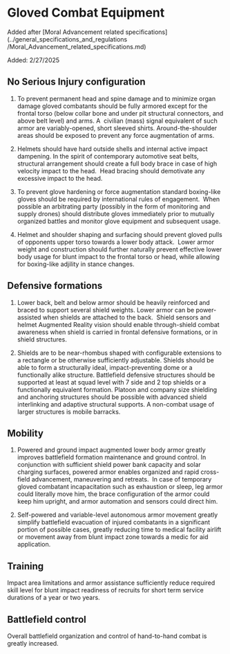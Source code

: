 # Gloved Combat Equipment

Added after [Moral Advancement related specifications](../general_specifications_and_regulations
/Moral_Advancement_related_specifications.md)

Added: 2/27/2025

## No Serious Injury configuration

1. To prevent permanent head and spine damage and to minimize organ damage gloved combatants should be fully armored except for the frontal torso (below collar bone and under pit structural connectors, and above belt level) and arms. A  civilian (mass) signal equivalent of such armor are variably-opened, short sleeved shirts. Around-the-shoulder areas should be exposed to prevent any force augmentation of arms.

2. Helmets should have hard outside shells and internal active impact dampening. In the spirit of contemporary automotive seat belts, structural arrangement should create a full body brace in case of high velocity impact to the head.  Head bracing should demotivate any excessive impact to the head.

3. To prevent glove hardening or force augmentation standard boxing-like gloves should be required by international rules of engagement.  When possible an arbitrating party (possibly in the form of monitoring and supply drones) should distribute gloves immediately prior to mutually organized battles and monitor glove equipment and subsequent usage.

4. Helmet and shoulder shaping and surfacing should prevent gloved pulls of opponents upper torso towards a lower body attack.  Lower armor weight and construction should further naturally prevent effective lower body usage for blunt impact to the frontal torso or head, while allowing for boxing-like adjility in stance changes.

## Defensive formations

1. Lower back, belt and below armor should be heavily reinforced and braced to support several shield weights. Lower armor can be power-assisted when shields are attached to the back.  Shield sensors and helmet Augmented Reality vision should enable through-shield combat awareness when shield is carried in frontal defensive formations, or in shield structures.

2. Shields are to be near-rhombus shaped with configurable extensions to a rectangle or be otherwise sufficiently adjustable. Shields should be able to form a structurally ideal, impact-preventing dome or a functionally alike structure. Battlefield defensive structures should be supported at least at squad level with 7 side and 2 top shields or a functionally equivalent formation. Platoon and company size shielding and anchoring structures should be possible with advanced shield interlinking and adaptive structural supports. A non-combat usage of larger structures is mobile barracks.

## Mobility

1. Powered and ground impact augmented lower body armor greatly improves battlefield formation maintenance and ground control. In conjunction with sufficient shield power bank capacity and solar charging surfaces, powered armor enables organized and rapid cross-field advancement, maneuvering and retreats.  In case of temporary gloved combatant incapacitation such as exhaustion or sleep, leg armor could literally move him, the brace configuration of the armor could keep him upright, and armor automation and sensors could direct him.

2. Self-powered and variable-level autonomous armor movement greatly simplify battlefield evacuation of injured combatants in a significant portion of possible cases, greatly reducing time to medical facility airlift or movement away from blunt impact zone towards a medic for aid application.

## Training 

Impact area limitations and armor assistance sufficiently reduce required skill level for blunt impact readiness of recruits for short term service durations of a year or two years.

## Battlefield control

Overall battlefield organization and control of hand-to-hand combat is greatly increased.

